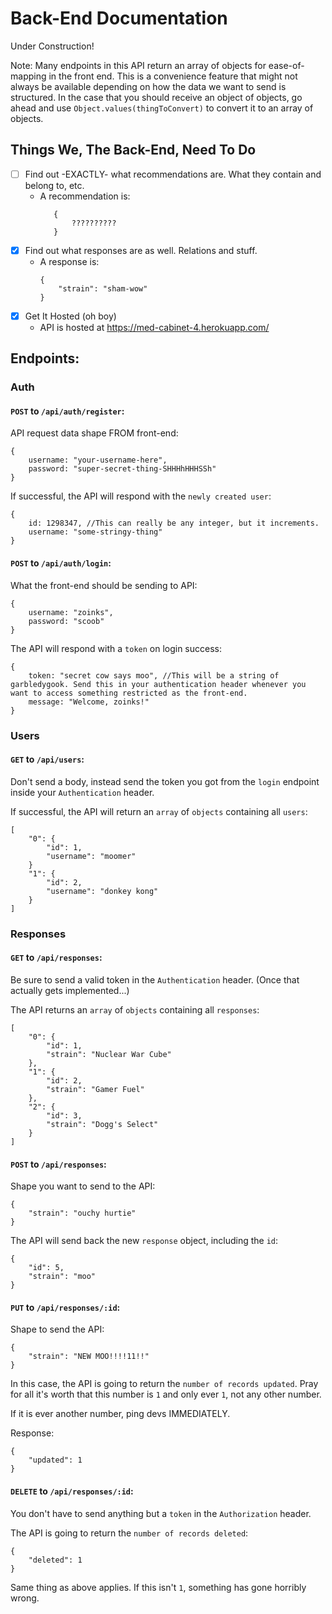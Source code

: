 # Back-End Documentation

Under Construction!

Note: Many endpoints in this API return an array of objects for ease-of-mapping in the front end. This is a convenience feature that might not always be available depending on how the data we want to send is structured. In the case that you should receive an object of objects, go ahead and use `Object.values(thingToConvert)` to convert it to an array of objects.

## Things We, The Back-End, Need To Do

- [ ] Find out -EXACTLY- what recommendations are. What they contain and belong to, etc. 
  - A recommendation is: 
     ```
        {
            ??????????
        }
     ```
- [x] Find out what responses are as well. Relations and stuff.
  - A response is: 
    ```
    {
        "strain": "sham-wow"
    }
    ```
- [x] Get It Hosted (oh boy)
  - API is hosted at https://med-cabinet-4.herokuapp.com/

## Endpoints: 

### Auth

#### `POST` to `/api/auth/register`:

API request data shape FROM front-end: 

```
{
    username: "your-username-here",
    password: "super-secret-thing-SHHHhHHHSSh"
}
```

If successful, the API will respond with the `newly created user`: 

```
{
    id: 1298347, //This can really be any integer, but it increments.
    username: "some-stringy-thing"   
}
```

#### `POST` to `/api/auth/login`:

What the front-end should be sending to API: 

```
{
    username: "zoinks",
    password: "scoob"
}
```

The API will respond with a `token` on login success: 

```
{
    token: "secret cow says moo", //This will be a string of garbledygook. Send this in your authentication header whenever you want to access something restricted as the front-end.
    message: "Welcome, zoinks!"
}
```

### Users

#### `GET` to `/api/users`:

Don't send a body, instead send the token you got from the `login` endpoint inside your `Authentication` header.

If successful, the API will return an `array` of `objects` containing all `users`: 

```
[
    "0": {
        "id": 1,
        "username": "moomer"
    }
    "1": {
        "id": 2,
        "username": "donkey kong"
    }
]
```

### Responses

#### `GET` to `/api/responses`: 

Be sure to send a valid token in the `Authentication` header. (Once that actually gets implemented...)

The API returns an `array` of `objects` containing all `responses`: 

```
[
    "0": {
        "id": 1,
        "strain": "Nuclear War Cube"
    },
    "1": {
        "id": 2,
        "strain": "Gamer Fuel"
    },
    "2": {
        "id": 3,
        "strain": "Dogg's Select"
    }
]
```

#### `POST` to `/api/responses`:

Shape you want to send to the API: 
```
{
    "strain": "ouchy hurtie"
}
```

The API will send back the new `response` object, including the `id`:

```
{
    "id": 5,
    "strain": "moo"
}
```

#### `PUT` to `/api/responses/:id`:

Shape to send the API:
```
{
    "strain": "NEW MOO!!!!11!!"
}
```

In this case, the API is going to return the `number of records updated`. Pray for all it's worth that this number is `1` and only ever `1`, not any other number.

If it is ever another number, ping devs IMMEDIATELY.

Response: 

```
{
    "updated": 1
}
```

#### `DELETE` to `/api/responses/:id`:

You don't have to send anything but a `token` in the `Authorization` header.

The API is going to return the `number of records deleted`:

```
{
    "deleted": 1
}
```

Same thing as above applies. If this isn't `1`, something has gone horribly wrong.